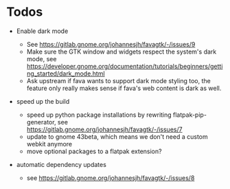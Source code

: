 # Todos

- Enable dark mode

  - See https://gitlab.gnome.org/johannesjh/favagtk/-/issues/9
  - Make sure the GTK window and widgets respect the system's dark mode,
    see https://developer.gnome.org/documentation/tutorials/beginners/getting_started/dark_mode.html
  - Ask upstream if fava wants to support dark mode styling too,
    the feature only really makes sense if fava's web content is dark as well.

- speed up the build

  - speed up python package installations by rewriting flatpak-pip-generator,
    see https://gitlab.gnome.org/johannesjh/favagtk/-/issues/7
  - update to gnome 43beta,
    which means we don't need a custom webkit anymore
  - move optional packages to a flatpak extension?

- automatic dependency updates
  - see https://gitlab.gnome.org/johannesjh/favagtk/-/issues/8
